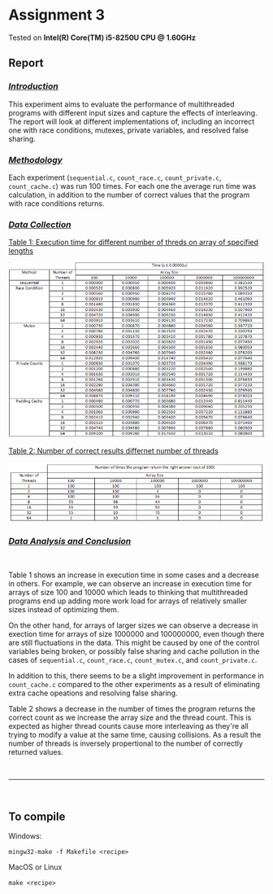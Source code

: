 # Assignment 3

Tested on **Intel(R) Core(TM) i5-8250U CPU @ 1.60GHz**

## Report

### *<u>Introduction</u>*

This experiment aims to evaluate the performance of multithreaded programs with different input sizes and capture the effects of interleaving. The report will look at different implementations of, including an incorrect one with race conditions, mutexes, private variables, and resolved false sharing.

### *<u>Methodology</u>*

Each experiment (`sequential.c`, `count_race.c`, `count_private.c`, `count_cache.c`) was run 100 times. For each one the average run time was calculation, in addition to the number of correct values that the program with race conditions returns.

### *<u>Data Collection</u>*

<u>Table 1: Execution time for different number of threds on array of specified lengths </u>

<img src="./table1.png" alt="table 1"/>

<br/>

<u>Table 2: Number of correct results differnet number of threads </u>

<img src="./table2.png" alt="table 2"/>

<br/>

### *<u>Data Analysis and Conclusion</u>*

<br/>

Table 1 shows an increase in execution time in some cases and a decrease in others. For example, we can observe an increase in execution time for arrays of size 100 and 10000 which leads to thinking that multithreaded programs end up adding more work load for arrays of relatively smaller sizes instead of optimizing them.

On the other hand, for arrays of larger sizes we can observe a decrease in exection time for arrays of size 1000000 and 100000000, even though there are still fluctuations in the data. This might be caused by one of the control variables being broken, or possibly false sharing and cache pollution in the cases of `sequential.c`, `count_race.c`, `count_mutex.c`, and `count_private.c`.

In addition to this, there seems to be a slight improvement in performance in `count_cache.c` compared to the other experiments as a result of eliminating extra cache opeations and resolving false sharing.

Table 2 shows a decrease in the number of times the program returns the correct count as we increase the array size and the thread count. This is expected as higher thread counts cause more interleaving as they're all trying to modify a value at the same time, causing collisions. As a result the number of threads is inversely propertional to the number of correctly returned values.

<br/>

---

<br/>

## To compile

Windows: 

```
mingw32-make -f Makefile <recipe>
```

MacOS or Linux
```
make <recipe>
```

